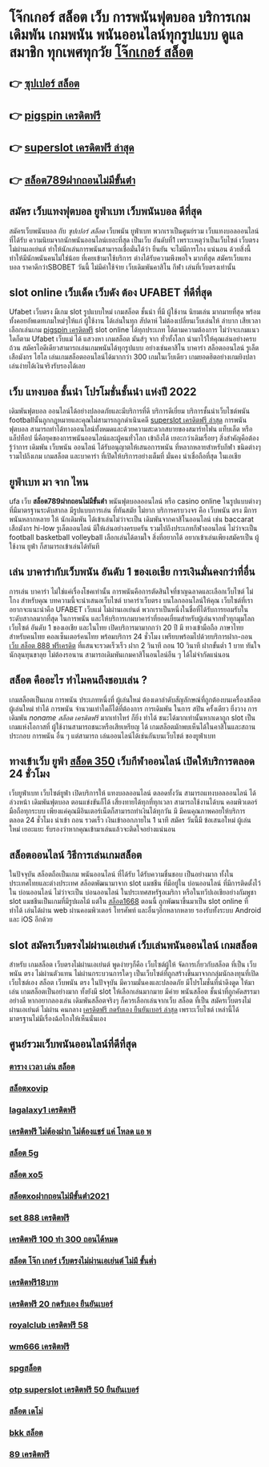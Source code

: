# โจ๊กเกอร์ สล็อต เว็บ  การพนันฟุตบอล  บริการเกมเดิมพัน เกมพนัน พนันออนไลน์ทุกรูปแบบ  ดูแล  สมาชิก ทุกเพศทุกวัย  [โจ๊กเกอร์ สล็อต](https://www.ufaeat.com/ufabet-master-login/) 

## 👉 [ซุปเปอร์ สล็อต](https://www.ufaeat.com/ufabet-master-login/)
## 👉 [pigspin เครดิตฟรี](https://www.ufaeat.com/)
## 👉 [superslot เครดิตฟรี ล่าสุด](https://www.ufaeat.com/regis-ufabet-master-free/)
## 👉 [สล็อต789ฝากถอนไม่มีขั้นต่ํา](https://www.ufaeat.com/ทางเข้ายูฟ่าเบท-ufabet/)

## สมัคร เว็บแทงฟุตบอล  ยูฟ่าเบท เว็บพนันบอล ดีที่สุด

สมัครเว็บพนันบอล  กับ *ซุปเปอร์ สล็อต*  เว็บพนัน ยูฟ่าเบท พวกเราเป็นศูนย์รวม เว็บแทงบอลออนไลน์ ที่ได้รับ ความนิยมจากนักพนันออนไลน์เยอะที่สุด เป็นเว็บ อันดับที่1 เพราะเหตุว่าเป็นเว็บไซต์ เว็บตรงไม่ผ่านเอเย่นต์ ทำให้นักเล่นการพนันสามารถเชื่อมั่นได้ว่า  ยืนยัน จะไม่มีการโกง แน่นอน ด้วยสิ่งนี้ทำให้มีนักพนันคนไม่ใช่น้อย ที่เคยเข้ามาใช้บริการ ต่างได้รับความพึงพอใจ มากที่สุด สมัครเว็บแทงบอล  ราคาดีกว่าSBOBET วันนี้ ไม่มีค่าใช้จ่าย เว็บเดิมพันคาสิโน กีฬา เล่นที่เว็บตรงเท่านั้น


##  slot online เว็บเด็ด เว็บดัง ต้อง  UFABET ที่ดีที่สุด

Ufabet เว็บตรง มีเกม slot รูปแบบใหม่ เกมสล็อต ชั้นนำ ที่มี ผู้ใช้งาน นิยมเล่น มากมายที่สุด  พร้อมทั้งคอยอัพเดทเกมใหม่ๆให้แก่ ผู้ใช้งาน ได้เล่นในทุก สัปดาห์   ไม่ต้องเปลี่ยนเว็บเล่นให้ ลำบาก เสียเวลา เลือกเล่นเกม [pigspin เครดิตฟรี](https://www.ufaeat.com/regis-ufabet-master-free/) slot online ได้ทุกประเภท ได้ตามความต้องการ  ไม่ว่าจะเกมแนว ใดก็ตาม  Ufabet เว็บแม่ ได้ แสวงหา เกมสล็อต มันส์ๆ จาก ทั่วทั้งโลก นำมาไว้ให้คุณเล่นอย่างครบถ้วน  สมัครไอดีเดียวสามารถเล่นเกมพนันได้ทุกรูปแบบ  อย่างเช่นคาสิโน บาคาร่า  สล็อตออนไลน์  รูเล็ต เสือมังกร ไฮโล เล่นเกมสล็อตออนไลน์ได้มากกว่า 300 เกมในเว็บเดียว เกมยอดฮิตอย่างเกมยิงปลา เล่นง่ายได้เงินจริงรับรองได้เลย


## เว็บ แทงบอล ชั้นนำ  โปรโมชั่นชั้นนำ แห่งปี 2022

 เดิมพันฟุตบอล ออนไลน์ได้อย่างปลอดภัยและมีบริการที่ดี บริการดีเยี่ยม บริการชั้นนำเว็บไซต์พนัน  footballนั้นถูกกฎหมายและคุณไม่สามารถถูกดำเนินคดี [superslot เครดิตฟรี ล่าสุด](https://www.ufaeat.com/ทางเข้ายูฟ่าเบท-ufabet/)  การพนันฟุตบอล สามารถทำได้ทางออนไลน์ทั้งหมดและด้วยความสะดวกสบายของสมาร์ทโฟน แท็บเล็ต หรือแล็ปท็อป นี่คือยุคของการพนันออนไลน์และผู้คนทั่วโลก เข้าถึงได้ เยอะกว่าเดิมเรื่อยๆ สิ่งสำคัญคือต้องรู้ว่าการ เดิมพัน เว็บพนัน ออนไลน์ ได้รับอนุญาตให้เสนอการพนัน ที่หลากหลายสำหรับกีฬา ชนิดต่างๆ รวมไปถึงเกม เกมสล็อต  และบาคาร่า  ที่เปิดให้บริการอย่างเต็มที่ มั่นคง น่าเชื่อถือที่สุด ในเอเชีย

## ยูฟ่าเบท มา จาก ไหน

 ufa  เว็บ **สล็อต789ฝากถอนไม่มีขั้นต่ํา** พนันฟุตบอลออนไลน์     หรือ  casino online   ในรูปแบบต่างๆ   ที่มีมาตรฐานระดับสากล มีรูปแบบการเล่น   ที่ทันสมัย    ไม่ยาก บริการครบวงจร   คือ   เว็บพนัน ตรง    มีการพนันหลากหลาย   ให้ นักเดิมพัน  ได้เข้าเล่นไม่ว่าจะเป็น เดิมพันจากคาสิโนออนไลน์   เช่น  baccarat เสือมังกร  hi-low   รูเล็ตออนไลน์   มีให้เล่นอย่างครบครัน   รวมไปถึงประเภทกีฬาออนไลน์   ไม่ว่าจะเป็น  football  basketball  volleyball
 เลือกเล่นได้ตามใจ    สิ่งที่อยากได้ อยากเข้าเล่นเพียงสมัครเป็น ผู้ใช้งาน    ยูฟ่า  ก็สามารถเข้าเล่นได้ทันที


## เล่น บาคาร่ากับเว็บพนัน อันดับ 1 ของเอเชีย การเงินมั่นคงกว่าที่อื่น

 การเล่น  บาคาร่า ไม่ใช่แค่เรื่องโชคเท่านั้น การพนันคือการตัดสินใจที่ชาญฉลาดและเลือกเว็บไซต์  ไม่โกง สำหรับคุณ บทความนี้จะนำเสนอเว็บไซต์ บาคาร่าเว็บตรง บนโลกออนไลน์ให้คุณ เว็บไซต์ที่เราอยากจะแนะนำคือ UFABET   เว็บแม่  ไม่ผ่านเอเย่นต์ พวกเราเป็นหนึ่งในชื่อที่ได้รับการยอมรับในระดับสากลมากที่สุด ในการพนัน และให้บริการเกมบาคาร่าที่ยอดเยี่ยมสำหรับผู้เล่นจากทั่วทุกมุมโลก เว็บไซต์ อันดับ 1 ของเอเชีย และในไทย เปิดบริการมามากกว่า 20 ปี มี ทางเข้ามือถือ ภาษาไทย สำหรับคนไทย คอลเซ็นเตอร์คนไทย พร้อมบริการ 24 ชั่วโมง  เพรียบพร้อมไปด้วยบริการฝาก-ถอน [เว็บ สล็อต 888 ฟรีเครดิต](https://www.ufaeat.com/register/) ที่แสนจะรวดเร็วเร็ว ฝาก 2 วินาที ถอน 10 วินาที ฝากขั้นต่ำ 1 บาท  ทันใจนักลุนทุนขาลุย ไม่ต้องรอนาน สามารถเดิมพันเกมคาสิโนอนไลน์อืน ๆ ได้ไม่จำกัดแน่นอน


## สล็อต  คืออะไร ทำไมคนถึงชอบเล่น ?

 เกมสล็อตเป็นเกม  การพนัน ประเภทหนึ่งที่ ผู้เล่นใหม่ ต้องเดาลำดับสัญลักษณ์ที่ถูกต้องบนเครื่องสล็อต   ผู้เล่นใหม่  ทำได้   การพนัน จำนวนเท่าใดก็ได้ที่ต้องการ การเดิมพัน ในการ สปิน ครั้งเดียว ยิ่งวาง การเดิมพัน *noname สล็อต เครดิตฟรี* มากเท่าไหร่ ก็ยิ่ง ทำได้ ชนะได้มากเท่านั้นหากเดาถูก  slot เป็นเกมแห่งโอกาสที่ ผู้ใช้งานสามารถชนะหรือเสียเหรียญ ได้  เกมสล็อตมักพบเห็นได้ในคาสิโนและสถานประกอบ  การพนัน อื่น ๆ แต่สามารถ เล่นออนไลน์ได้เช่นกันบนเว็บไชต์ ของยูฟ่าเบท 


##  ทางเข้าเว็บ ยูฟ่า [สล็อต 350](https://www.ufaeat.com/regis-ufabet-master-free/)   เว็บกีฬาออนไลน์  เปิดให้บริการตลอด 24 ชั่วโมง

 เว็บยูฟ่าเบท เว็บไซต์ยูฟ่า เปิดบริการให้ แทงบอลออนไลน์   ตลอดทั้งวัน  สามารถแทงบอลออนไลน์ ได้ล่วงหน้า เดิมพันฟุตบอล  ตอนแข่งขันก็ได้  เสี่ยงทายได้ทุกที่ทุกเวลา สามารถใช้งานได้บน คอมพิวเตอร์  มือถือทุกระบบ เพียงแค่คุณมีอินเตอร์เน็ตก็สามารถทำเงินได้ทุกวัน มี มีคนคุณภาพคอยให้บริการ ตลอด 24 ชั่วโมง   นำเข้า  ถอน  รวดเร็ว  เงินเข้าออกภายใน 1 นาที สมัคร วันนี้มี ข้อเสนอใหม่ ผู้เล่นใหม่  เยอะแยะ รับรองว่าหากคุณเข้ามาเล่นแล้วจะติดใจอย่างแน่นอน 


## สล็อตออนไลน์ วิธีการเล่นเกมสล็อต

ในปัจจุบัน  สล็อตถือเป็นเกม พนันออนไลน์  ที่ได้รับ ได้รับความชื่นชอบ เป็นอย่างมาก ทั้งในประเทศไทยและต่างประเทศ สล็อตพัฒนามาจาก  slot  แมชชีน ที่มีอยู่ใน บ่อนออนไลน์ ที่มีการติดตั้งไว้ใน บ่อนออนไลน์ ไม่ว่าจะเป็น บ่อนออนไลน์ ในประเทศสหรัฐอเมริกา หรือในทวีปเอเชียอย่างกัมพูชา  slot  แมชชีนเป็นเกมที่มีรูปผลไม้ แต่ใน [สล็อต1668](https://www.ufaeat.com/ทางเข้ายูฟ่าเบท-ufabet/) ตอนนี้  ถูกพัฒนาขึ้นมาเป็น  slot online  ที่ ทำได้ เล่นได้ผ่าน  web  ผ่านคอมพิวเตอร์ โทรศัพท์  และอื่นๆอีกหลากหลาย  รองรับทั้งระบบ Android และ iOS อีกด้วย

##  slot  สมัครเว็บตรงไม่ผ่านเอเย่นต์    เว็บเล่นพนันออนไลน์ เกมสล็อต

สำหรับ เกมสล็อต เว็บตรงไม่ผ่านเอเย่นต์   พูดง่ายๆก็คือ เว็บไซต์ผู้ให้ จัดการเกี่ยวกับสล็อต  ที่เป็น  เว็บพนัน ตรง   ไม่ผ่านตัวแทน  ไม่ผ่านกระบวนการใดๆ เป็นเว็บไซต์ที่ถูกสร้างขึ้นมาจากกลุ่มนักลงทุนที่เปิดเว็บไซต์เอง  สล็อต   เว็บพนัน ตรง  ในปัจจุบัน มีความมั่นคงและปลอดภัย มีโปรโมชั่นที่น่าดึงดูด ให้มาเล่น เกมสล็อตเป็นอย่างมาก ทั้งยังมี slot ให้เลือกเล่นมากมาย มีค่าย พนันสล็อต ชั้นนำที่ถูกคัดสรรมาอย่างดี หากอยากลองเล่น เดิมพันสล็อตจริงๆ ก็ควรเลือกเล่นจากเว็บ สล็อต ที่เป็น  สมัครเว็บตรงไม่ผ่านเอเย่นต์   ไม่ผ่าน คนกลาง [เครดิตฟรี กดรับเอง ยืนยันเบอร์ ล่าสุด](https://www.ufaeat.com/ufabet-master-login/)  เพราะเว็บไซต์ เหล่านี้ได้มาตรฐานไม่มีเรื่องฉ้อโกงให้เห็นนั่นเอง


## ศูนย์รวมเว็บพนันออนไลน์ที่ดีที่สุด

### [ตาราง เวลา เล่น สล็อต](https://atom.io/themes/UFAEAT%20ทางเข้า%20เว็บตรง%20UFABET%20สล็อต%20pg%20เว็บตรงไม่ผ่านเอเย่นต์%202021%20008%20สล็อต%20ฟรีเครดิต%20100%)
### [สล็อตxovip](https://atom.io/themes/UFAEAT%20ทางเข้า%20เว็บตรง%20UFABET%20joker%20สล็อต777%20008%20สล็อต%20ฟรีเครดิต%20100%)
### [lagalaxy1 เครดิตฟรี](https://atom.io/themes/UFAEAT%20ทางเข้า%20เว็บตรง%20UFABET%20ซุปเปอร์%20สล็อต%20amb%20008%20สล็อต%20ฟรีเครดิต%20100%)
### [เครดิตฟรี ไม่ต้องฝาก ไม่ต้องแชร์ แค่ โหลด แอ พ](https://atom.io/themes/UFAEAT%20ทางเข้า%20เว็บตรง%20UFABET%20superslot%20เครดิตฟรี50ไม่ต้องแชร์ล่าสุด%20008%20สล็อต%20ฟรีเครดิต%20100%)
### [สล็อต 5g](https://atom.io/themes/UFAEAT%20ทางเข้า%20เว็บตรง%20UFABET%20คาสิโนออนไลน์%20สล็อต%20008%20สล็อต%20ฟรีเครดิต%20100%)
### [สล็อต xo5](https://atom.io/themes/UFAEAT%20ทางเข้า%20เว็บตรง%20UFABET%20superslot777%20เครดิตฟรี%2030%20ยืนยัน%20otp%20ล่าสุด%20008%20สล็อต%20ฟรีเครดิต%20100%)
### [สล็อตxoฝากถอนไม่มีขั้นต่ํา2021](https://atom.io/themes/UFAEAT%20ทางเข้า%20เว็บตรง%20UFABET%20สล็อต%20mgm99%20008%20สล็อต%20ฟรีเครดิต%20100%)
### [set 888 เครดิตฟรี](https://atom.io/themes/UFAEAT%20ทางเข้า%20เว็บตรง%20UFABET%20สล็อต%209999%20008%20สล็อต%20ฟรีเครดิต%20100%)
### [เครดิตฟรี 100 ทำ 300 ถอนได้หมด](https://atom.io/themes/UFAEAT%20ทางเข้า%20เว็บตรง%20UFABET%20joker%20สล็อต8888%20008%20สล็อต%20ฟรีเครดิต%20100%)
### [สล็อต โจ๊ก เกอร์ เว็บตรงไม่ผ่านเอเย่นต์ ไม่มี ขั้นต่ำ](https://atom.io/themes/UFAEAT%20ทางเข้า%20เว็บตรง%20UFABET%20สล็อต1688%20008%20สล็อต%20ฟรีเครดิต%20100%)
### [เครดิตฟรี18บาท](https://atom.io/themes/UFAEAT%20ทางเข้า%20เว็บตรง%20UFABET%20สล็อตm98%20008%20สล็อต%20ฟรีเครดิต%20100%)
### [เครดิตฟรี 20 กดรับเอง ยืนยันเบอร์](https://atom.io/themes/UFAEAT%20ทางเข้า%20เว็บตรง%20UFABET%20สล็อต%20joker%20เติม%20true%20wallet%20ไม่มี%20ขั้น%20ต่ํา%202021%20008%20สล็อต%20ฟรีเครดิต%20100%)
### [royalclub เครดิตฟรี 58](https://atom.io/themes/UFAEAT%20ทางเข้า%20เว็บตรง%20UFABET%20pxj%20เครดิตฟรี%2058%20ดาวน์โหลด%20008%20สล็อต%20ฟรีเครดิต%20100%)
### [wm666 เครดิตฟรี](https://atom.io/themes/UFAEAT%20ทางเข้า%20เว็บตรง%20UFABET%20joker123%20joker%20สล็อต%20008%20สล็อต%20ฟรีเครดิต%20100%)
### [spgสล็อต](https://atom.io/themes/UFAEAT%20ทางเข้า%20เว็บตรง%20UFABET%20full%20slot%20เครดิตฟรี%2050%20บาท%20008%20สล็อต%20ฟรีเครดิต%20100%)
### [otp superslot เครดิตฟรี 50 ยืนยันเบอร์](https://atom.io/themes/UFAEAT%20ทางเข้า%20เว็บตรง%20UFABET%20รวมเว็บ%20wow%20slot%20เครดิตฟรี%20008%20สล็อต%20ฟรีเครดิต%20100%)
### [สล็อต เดโม่](https://atom.io/themes/UFAEAT%20ทางเข้า%20เว็บตรง%20UFABET%20slotxo%20สล็อต%20ฝาก20รับ100%20008%20สล็อต%20ฟรีเครดิต%20100%)
### [bkk สล็อต](https://atom.io/themes/UFAEAT%20ทางเข้า%20เว็บตรง%20UFABET%20แอดไลน์กลุ่มไลน์%20แชร์%20เครดิตฟรี%20008%20สล็อต%20ฟรีเครดิต%20100%)
### [89 เครดิตฟรี](https://atom.io/themes/UFAEAT%20ทางเข้า%20เว็บตรง%20UFABET%20true%20wallet%20สล็อต%20ฝาก%2010%20ได้%20100%20008%20สล็อต%20ฟรีเครดิต%20100%)